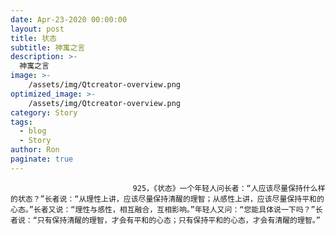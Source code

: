 ```yaml
---
date: Apr-23-2020 00:00:00
layout: post
title: 状态
subtitle: 神寓之言
description: >-
  神寓之言
image: >-
    /assets/img/Qtcreator-overview.png
optimized_image: >-
    /assets/img/Qtcreator-overview.png
category: Story
tags:
  - blog
  - Story
author: Ron
paginate: true
---
```


							　　925，《状态》一个年轻人问长者：“人应该尽量保持什么样的状态？”长者说：“从理性上讲，应该尽量保持清醒的理智；从感性上讲，应该尽量保持平和的心态。”长者又说：“理性与感性，相互融合，互相影响。”年轻人又问：“您能具体说一下吗？”长者说：“只有保持清醒的理智，才会有平和的心态；只有保持平和的心态，才会有清醒的理智。”
							
							
						